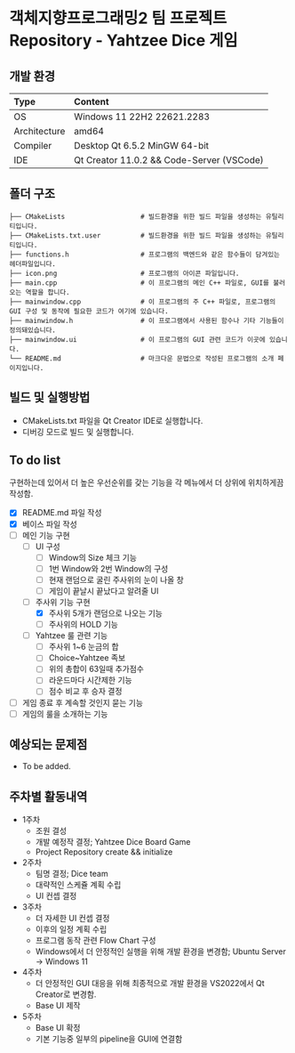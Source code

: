 # 객체지향프로그래밍2 팀 프로젝트 Repository - Yahtzee Dice 게임

## 개발 환경
| Type | Content |
|:---|:---|
| OS | Windows 11 22H2 22621.2283 |
| Architecture | amd64 |
| Compiler | Desktop Qt 6.5.2 MinGW 64-bit |
| IDE | Qt Creator 11.0.2 && Code-Server (VSCode) |

## 폴더 구조

    
    ├── CMakeLists                   # 빌드환경을 위한 빌드 파일을 생성하는 유틸리티입니다.
    ├── CMakeLists.txt.user          # 빌드환경을 위한 빌드 파일을 생성하는 유틸리티입니다.
    ├── functions.h                  # 프로그램의 백엔드와 같은 함수들이 담겨있는 헤더파일입니다.
    ├── icon.png                     # 프로그램의 아이콘 파일입니다.
    ├── main.cpp                     # 이 프로그램의 메인 C++ 파일로, GUI를 불러오는 역할을 합니다.
    ├── mainwindow.cpp               # 이 프로그램의 주 C++ 파일로, 프로그램의 GUI 구성 및 동작에 필요한 코드가 여기에 있습니다.
    ├── mainwindow.h                 # 이 프로그램에서 사용된 함수나 기타 기능들이 정의돼있습니다.
    ├── mainwindow.ui                # 이 프로그램의 GUI 관련 코드가 이곳에 있습니다.
    └── README.md                    # 마크다운 문법으로 작성된 프로그램의 소개 페이지입니다.

## 빌드 및 실행방법
- CMakeLists.txt 파일을 Qt Creator IDE로 실행합니다.
- 디버깅 모드로 빌드 및 실행합니다.

## To do list
구현하는데 있어서 더 높은 우선순위를 갖는 기능을 각 메뉴에서 더 상위에 위치하게끔 작성함.
- [X] README.md 파일 작성
- [X] 베이스 파일 작성
- [ ] 메인 기능 구현
  - [ ] UI 구성
    - [ ] Window의 Size 체크 기능
    - [ ] 1번 Window와 2번 Window의 구성
    - [ ] 현재 랜덤으로 굴린 주사위의 눈이 나올 창
    - [ ] 게임이 끝날시 끝났다고 알려줄 UI
  - [ ] 주사위 기능 구현
    - [X] 주사위 5개가 랜덤으로 나오는 기능
    - [ ] 주사위의 HOLD 기능
  - [ ] Yahtzee 룰 관련 기능
    - [ ] 주사위 1~6 눈금의 합
    - [ ] Choice~Yahtzee 족보
    - [ ] 위의 총합이 63일때 추가점수
    - [ ] 라운드마다 시간제한 기능
    - [ ] 점수 비교 후 승자 결정
- [ ] 게임 종료 후 계속할 것인지 묻는 기능
- [ ] 게임의 룰을 소개하는 기능

## 예상되는 문제점
- To be added.

## 주차별 활동내역
- 1주차
  - 조원 결성
  - 개발 예정작 결정; Yahtzee Dice Board Game
  - Project Repository create && initialize
- 2주차
  - 팀명 결정; Dice team
  - 대략적인 스케쥴 계획 수립
  - UI 컨셉 결정
- 3주차
  - 더 자세한 UI 컨셉 결정
  - 이후의 일정 계획 수립
  - 프로그램 동작 관련 Flow Chart 구성
  - Windows에서 더 안정적인 실행을 위해 개발 환경을 변경함; Ubuntu Server -> Windows 11
- 4주차
  - 더 안정적인 GUI 대응을 위해 최종적으로 개발 환경을 VS2022에서 Qt Creator로 변경함.
  - Base UI 제작
- 5주차
  - Base UI 확정
  - 기본 기능중 일부의 pipeline을 GUI에 연결함
